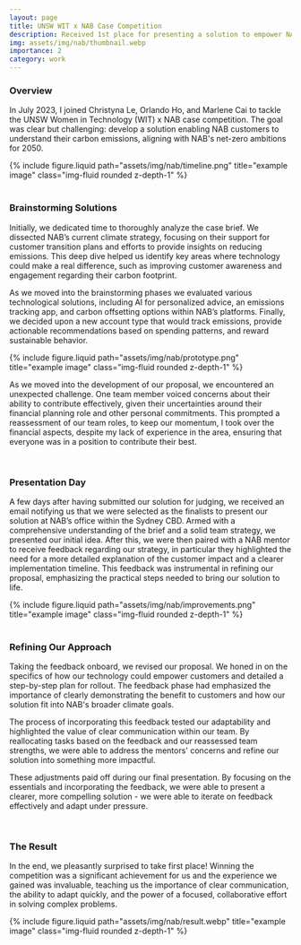```yaml
---
layout: page
title: UNSW WIT x NAB Case Competition
description: Received 1st place for presenting a solution to empower NAB customers to be more sustainable. (July 2023)
img: assets/img/nab/thumbnail.webp
importance: 2
category: work
---
```

### Overview

In July 2023, I joined Christyna Le, Orlando Ho, and Marlene Cai to tackle the UNSW Women in Technology (WIT) x NAB case competition. The goal was clear but challenging: develop a solution enabling NAB customers to understand their carbon emissions, aligning with NAB's net-zero ambitions for 2050.

<div class="row justify-content-sm-center">
    <div class="col-sm-8 mt-3 mt-md-0">
        {% include figure.liquid path="assets/img/nab/timeline.png" title="example image" class="img-fluid rounded z-depth-1" %}
    </div>
</div>

<br>

### Brainstorming Solutions

Initially, we dedicated time to thoroughly analyze the case brief. We dissected NAB’s current climate strategy, focusing on their support for customer transition plans and efforts to provide insights on reducing emissions. This deep dive helped us identify key areas where technology could make a real difference, such as improving customer awareness and engagement regarding their carbon footprint.

As we moved into the brainstorming phases we evaluated various technological solutions, including AI for personalized advice, an emissions tracking app, and carbon offsetting options within NAB’s platforms. Finally, we decided upon a new account type that would track emissions, provide actionable recommendations based on spending patterns, and reward sustainable behavior.

<div class="row justify-content-sm-center">
    <div class="col-sm-8 mt-3 mt-md-0">
        {% include figure.liquid path="assets/img/nab/prototype.png" title="example image" class="img-fluid rounded z-depth-1" %}
    </div>
</div>

As we moved into the development of our proposal, we encountered an unexpected challenge. One team member voiced concerns about their ability to contribute effectively, given their uncertainties around their financial planning role and other personal commitments. This prompted a reassessment of our team roles, to keep our momentum, I took over the financial aspects, despite my lack of experience in the area, ensuring that everyone was in a position to contribute their best.

<br>

### Presentation Day

A few days after having submitted our solution for judging, we received an email notifying us that we were selected as the finalists to present our solution at NAB’s office within the Sydney CBD. Armed with a comprehensive understanding of the brief and a solid team strategy, we presented our initial idea. After this, we were then paired with a NAB mentor to receive feedback regarding our strategy, in particular they highlighted the need for a more detailed explanation of the customer impact and a clearer implementation timeline. This feedback was instrumental in refining our proposal, emphasizing the practical steps needed to bring our solution to life.

<div class="row justify-content-sm-center">
    <div class="col-sm-8 mt-3 mt-md-0">
        {% include figure.liquid path="assets/img/nab/improvements.png" title="example image" class="img-fluid rounded z-depth-1" %}
    </div>
</div>

<br>

### Refining Our Approach

Taking the feedback onboard, we revised our proposal. We honed in on the specifics of how our technology could empower customers and detailed a step-by-step plan for rollout. The feedback phase had emphasized the importance of clearly demonstrating the benefit to customers and how our solution fit into NAB's broader climate goals.

The process of incorporating this feedback tested our adaptability and highlighted the value of clear communication within our team. By reallocating tasks based on the feedback and our reassessed team strengths, we were able to address the mentors' concerns and refine our solution into something more impactful.

These adjustments paid off during our final presentation. By focusing on the essentials and incorporating the feedback, we were able to present a clearer, more compelling solution - we were able to iterate on feedback effectively and adapt under pressure.

<br>

### The Result

In the end, we pleasantly surprised to take first place! Winning the competition was a significant achievement for us and the experience we gained was invaluable, teaching us the importance of clear communication, the ability to adapt quickly, and the power of a focused, collaborative effort in solving complex problems.

<div class="row justify-content-sm-center">
    <div class="col-sm-4 mt-3 mt-md-0">
        {% include figure.liquid path="assets/img/nab/result.webp" title="example image" class="img-fluid rounded z-depth-1" %}
    </div>
</div>